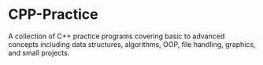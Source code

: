 # CPP-Practice
A collection of C++ practice programs covering basic to advanced concepts including data structures, algorithms, OOP, file handling, graphics, and small projects.
